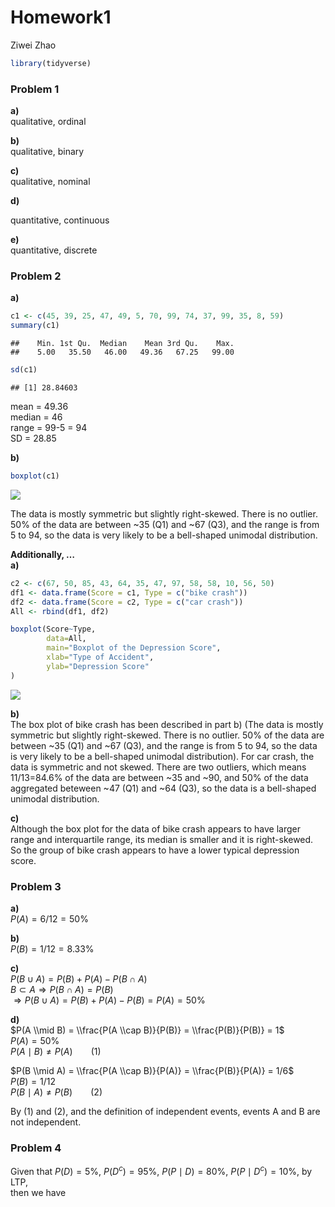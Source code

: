 Homework1
================
Ziwei Zhao

``` r
library(tidyverse)
```

### Problem 1

**a)**  
qualitative, ordinal

**b)**  
qualitative, binary

**c)**  
qualitative, nominal

**d)**

quantitative, continuous

**e)**  
quantitative, discrete

### Problem 2

**a)**

``` r
c1 <- c(45, 39, 25, 47, 49, 5, 70, 99, 74, 37, 99, 35, 8, 59)
summary(c1)
```

    ##    Min. 1st Qu.  Median    Mean 3rd Qu.    Max. 
    ##    5.00   35.50   46.00   49.36   67.25   99.00

``` r
sd(c1)
```

    ## [1] 28.84603

mean = 49.36  
median = 46  
range = 99-5 = 94  
SD = 28.85

**b)**

``` r
boxplot(c1)
```

![](Homework1_ZiweiZhao_files/figure-gfm/unnamed-chunk-3-1.png)<!-- -->

The data is mostly symmetric but slightly right-skewed. There is no
outlier. 50% of the data are between \~35 (Q1) and \~67 (Q3), and the
range is from 5 to 94, so the data is very likely to be a bell-shaped
unimodal distribution.

**Additionally, …**  
**a)**

``` r
c2 <- c(67, 50, 85, 43, 64, 35, 47, 97, 58, 58, 10, 56, 50)
df1 <- data.frame(Score = c1, Type = c("bike crash"))
df2 <- data.frame(Score = c2, Type = c("car crash"))
All <- rbind(df1, df2)

boxplot(Score~Type,
        data=All,
        main="Boxplot of the Depression Score",
        xlab="Type of Accident",
        ylab="Depression Score"
)
```

![](Homework1_ZiweiZhao_files/figure-gfm/unnamed-chunk-4-1.png)<!-- -->

**b)**  
The box plot of bike crash has been described in part b) (The data is
mostly symmetric but slightly right-skewed. There is no outlier. 50% of
the data are between \~35 (Q1) and \~67 (Q3), and the range is from 5 to
94, so the data is very likely to be a bell-shaped unimodal
distribution). For car crash, the data is symmetric and not skewed.
There are two outliers, which means 11/13=84.6% of the data are between
\~35 and \~90, and 50% of the data aggregated beteween \~47 (Q1) and
\~64 (Q3), so the data is a bell-shaped unimodal distribution.

**c)**  
Although the box plot for the data of bike crash appears to have larger
range and interquartile range, its median is smaller and it is
right-skewed. So the group of bike crash appears to have a lower typical
depression score.

### Problem 3

**a)**  
*P*(*A*) = 6/12 = 50%

**b)**  
*P*(*B*) = 1/12 = 8.33%

**c)**  
*P*(*B* ∪ *A*) = *P*(*B*) + *P*(*A*) − *P*(*B* ∩ *A*)  
*B* ⊂ *A* ⇒ *P*(*B* ∩ *A*) = *P*(*B*)  
 ⇒ *P*(*B* ∪ *A*) = *P*(*B*) + *P*(*A*) − *P*(*B*) = *P*(*A*) = 50%

**d)**  
$P(A \\mid B) = \\frac{P(A \\cap B)}{P(B)} = \\frac{P(B)}{P(B)} = 1$  
*P*(*A*) = 50%  
*P*(*A* ∣ *B*) ≠ *P*(*A*)   (1)

$P(B \\mid A) = \\frac{P(A \\cap B)}{P(A)} = \\frac{P(B)}{P(A)} = 1/6$  
*P*(*B*) = 1/12  
*P*(*B* ∣ *A*) ≠ *P*(*B*)   (2)

By (1) and (2), and the definition of independent events, events A and B
are not independent.

### Problem 4

Given that *P*(*D*) = 5%, *P*(*D*<sup>*c*</sup>) = 95%,
*P*(*P* ∣ *D*) = 80%, *P*(*P* ∣ *D*<sup>*c*</sup>) = 10%, by LTP,  
then we have
